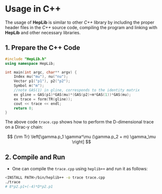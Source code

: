 # Usage in C++

The usage of **HepLib** is similar to other _C++_ library by including the proper header files in the _C++_ source code, compiling the program and linking with **HepLib** and other necessary libraries.

## 1. Prepare the C++ Code

```cpp
#include "HepLib.h"
using namespace HepLib;

int main(int argc, char** argv) {
    Index mu("mu"), nu("nu");
    Vector p1("p1"), p2("p2");
    Symbol m("m");
    //note GAS(1) in gline, corresponds to the identity matrix
    ex gline = GAS(p1)*GAS(mu)*(GAS(p2)+m*GAS(1))*GAS(mu);
    ex trace = form(TR(gline));
    cout << trace << endl;
    return 0;
}
```

The above code `trace.cpp` shows how to perform the D-dimensional trace on a Dirac-𝛾 chain:

$$
{\rm Tr} \left[\gamma.p_1 \gamma^\mu (\gamma.p_2 + m) \gamma_\mu \right]
$$

## 2. Compile and Run

* One can compile the `trace.cpp` using `heplib++` and run it as follows:

```bash
<INSTALL PATH>/bin/heplib++ -o trace trace.cpp
./trace
# 8*p2.p1+(-4)*D*p2.p1
```

